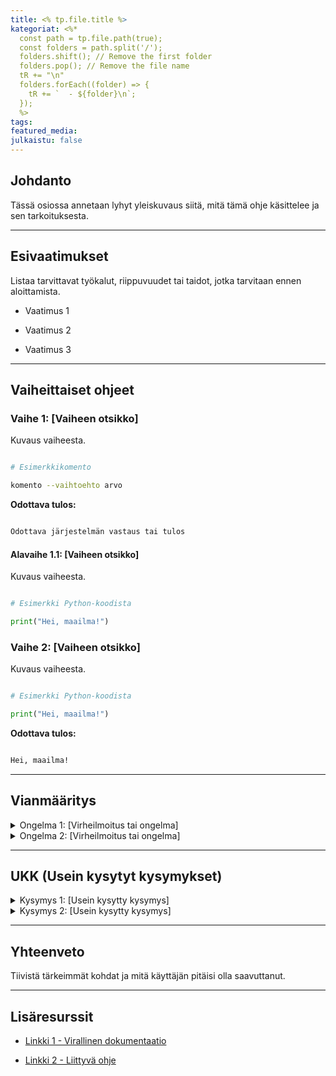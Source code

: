 ```yaml
---
title: <% tp.file.title %>
kategoriat: <%* 
  const path = tp.file.path(true);
  const folders = path.split('/');
  folders.shift(); // Remove the first folder
  folders.pop(); // Remove the file name
  tR += "\n"
  folders.forEach((folder) => { 
    tR += `  - ${folder}\n`; 
  });
  %>
tags: 
featured_media: 
julkaistu: false
---
```

## Johdanto

Tässä osiossa annetaan lyhyt yleiskuvaus siitä, mitä tämä ohje käsittelee ja sen tarkoituksesta.

---

## Esivaatimukset

Listaa tarvittavat työkalut, riippuvuudet tai taidot, jotka tarvitaan ennen aloittamista.

  

- Vaatimus 1

- Vaatimus 2

- Vaatimus 3

  

---

  
## Vaiheittaiset ohjeet

  

### **Vaihe 1: [Vaiheen otsikko]**

Kuvaus vaiheesta.

  

```bash

# Esimerkkikomento

komento --vaihtoehto arvo

```

  

**Odottava tulos:**

```bash

Odottava järjestelmän vastaus tai tulos

```

#### **Alavaihe 1.1: [Vaiheen otsikko]**

  Kuvaus vaiheesta.

  

```python

# Esimerkki Python-koodista

print("Hei, maailma!")

```

### **Vaihe 2: [Vaiheen otsikko]**

Kuvaus vaiheesta.

  

```python

# Esimerkki Python-koodista

print("Hei, maailma!")

```

  

**Odottava tulos:**

```bash

Hei, maailma!

```

  

---

  

## Vianmääritys

<details>
  <summary>Ongelma 1: [Virheilmoitus tai ongelma]</summary>
 Syy Selitys, miksi tämä tapahtuu.
 
 Ratkaisu: Vaiheet ongelman korjaamiseksi.
</details>
<details>
  <summary>Ongelma 2: [Virheilmoitus tai ongelma]</summary>
 Syy Selitys, miksi tämä tapahtuu.
 
 Ratkaisu: Vaiheet ongelman korjaamiseksi.
 </details>
  

---

  

## UKK (Usein kysytyt kysymykset)

<details> <summary>Kysymys 1: [Usein kysytty kysymys]</summary> Vastaus kysymykseen. </details> <details> <summary>Kysymys 2: [Usein kysytty kysymys]</summary> Vastaus kysymykseen. </details>

  

---

  

## Yhteenveto

Tiivistä tärkeimmät kohdat ja mitä käyttäjän pitäisi olla saavuttanut.

  

---

  

## Lisäresurssit

- [Linkki 1 - Virallinen dokumentaatio](#)

- [Linkki 2 - Liittyvä ohje](#)
